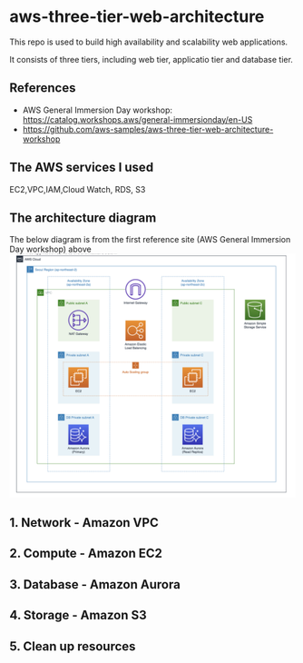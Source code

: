# aws-three-tier-web-architecture

This repo is used to build high availability and scalability web applications.

It consists of three tiers, including web tier, applicatio tier and database tier. 

## References

* AWS General Immersion Day workshop: <https://catalog.workshops.aws/general-immersionday/en-US>
* <https://github.com/aws-samples/aws-three-tier-web-architecture-workshop>

## The AWS services I used

EC2,VPC,IAM,Cloud Watch, RDS, S3

## The architecture diagram

The below diagram is from the first reference site (AWS General Immersion Day workshop) above
![Alt text](./images/overall-diagram.png)

## 1. Network - Amazon VPC

## 2. Compute - Amazon EC2

## 3. Database - Amazon Aurora

## 4. Storage - Amazon S3

## 5. Clean up resources






